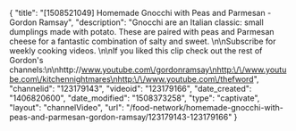 {
    "title": "[1508521049] Homemade Gnocchi with Peas and Parmesan - Gordon Ramsay",
    "description": "Gnocchi are an Italian classic: small dumplings made with potato. These are paired with peas and Parmesan cheese for a fantastic combination of salty and sweet. \n\nSubscribe for weekly cooking videos. \n\nIf you liked this clip check out the rest of Gordon's channels:\n\nhttp:\/\/www.youtube.com\/gordonramsay\nhttp:\/\/www.youtube.com\/kitchennightmares\nhttp:\/\/www.youtube.com\/thefword",
    "channelid": "123179143",
    "videoid": "123179166",
    "date_created": "1406820600",
    "date_modified": "1508373258",
    "type": "captivate",
    "layout": "channelVideo",
    "url": "\/food-network\/homemade-gnocchi-with-peas-and-parmesan-gordon-ramsay\/123179143-123179166"
}